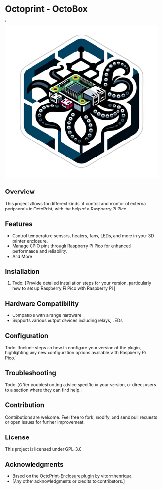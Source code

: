 # Octoprint - OctoBox
'
![The Octobox Logo](assets/logo.png)

## Overview

This project allows for different kinds of control and montor of external peripherals in OctoPrint, with the help of a Raspberry Pi Pico. 

## Features

- Control temperature sensors, heaters, fans, LEDs, and more in your 3D printer enclosure.
- Manage GPIO pins through Raspberry Pi Pico for enhanced performance and reliability.
- And More

## Installation

1. Todo: [Provide detailed installation steps for your version, particularly how to set up Raspberry Pi Pico with Raspberry Pi.]

## Hardware Compatibility

- Compatible with a range hardware
- Supports various output devices including relays, LEDs 

## Configuration

Todo: [Include steps on how to configure your version of the plugin, highlighting any new configuration options available with Raspberry Pi Pico.]

## Troubleshooting

Todo: [Offer troubleshooting advice specific to your version, or direct users to a section where they can find help.]

## Contribution

Contributions are welcome. Feel free to fork, modify, and send pull requests or open issues for further improvement.

## License

This project is licensed under GPL-3.0

## Acknowledgments

- Based on the [OctoPrint-Enclosure plugin](https://github.com/vitormhenrique/OctoPrint-Enclosure) by vitormhenrique.
- [Any other acknowledgments or credits to contributors.]

